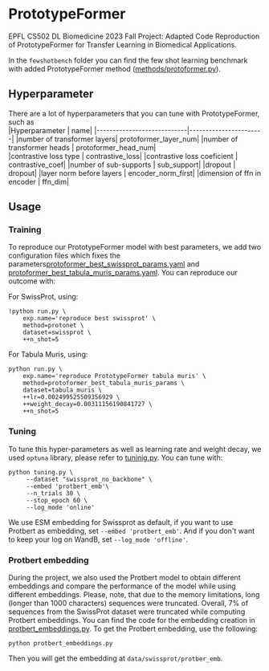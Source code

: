 # PrototypeFormer
 EPFL CS502 DL Biomedicine 2023 Fall Project: Adapted Code Reproduction of PrototypeFormer for Transfer Learning in Biomedical Applications.

In the `fewshotbench` folder you can find the few shot learning benchmark with added PrototypeFormer method ([methods/protoformer.py](https://github.com/Alvorecer721/DL_Bio_PrototypeFormer/blob/main/fewshotbench/methods/protoformer.py)).

## Hyperparameter

There are a lot of hyperparameters that you can tune with PrototypeFormer, such as   
|Hyperparameter              |                   name|
|----------------------------|-----------------------|
|number of transformer layers|  protoformer_layer_num|
|number of transformer heads |   protoformer_head_num|  
|contrastive loss type       |       contrastive_loss|
|contrastive loss coeficient |       contrastive_coef|
|number of sub-supports      |            sub_support|
|dropout                     |                dropout|
|layer norm before layers    |     encoder_norm_first|
|dimension of ffn in encoder |                ffn_dim|

## Usage

### Training

To reproduce our PrototypeFormer model with best parameters, we add two configuration files which fixes the parameters[protoformer_best_swissprot_params.yaml](https://github.com/Alvorecer721/DL_Bio_PrototypeFormer/blob/main/fewshotbench/conf/method/protoformer_best_swissprot_params.yaml) and [protoformer_best_tabula_muris_params.yaml](https://github.com/Alvorecer721/DL_Bio_PrototypeFormer/blob/main/fewshotbench/conf/method/protoformer_best_tabula_muris_params.yaml). You can reproduce our outcome with:

For SwissProt, using:

```
!python run.py \
    exp.name='reproduce best swissprot' \
    method=protonet \
    dataset=swissprot \
    ++n_shot=5
```

For Tabula Muris, using:

```
python run.py \
    exp.name='reproduce PrototypeFormer tabula muris' \
    method=protoformer_best_tabula_muris_params \
    dataset=tabula_muris \
    ++lr=0.002499525509356929 \
    ++weight_decay=0.00311156190841727 \
    ++n_shot=5
```

### Tuning

To tune this hyper-parameters as well as learning rate and weight decay, we used `optuna` library, please refer to [tuninig.py](https://github.com/Alvorecer721/DL_Bio_PrototypeFormer/blob/main/fewshotbench/tuning.py). You can tune with:

```
python tuning.py \
     --dataset "swissprot_no_backbone" \
     --embed 'protbert_emb'\
     --n_trials 30 \
     --stop_epoch 60 \
     --log_mode 'online'
```

We use ESM embedding for Swissprot as default, if you want to use Protbert as embedding, set `--embed 'protbert_emb'`. And if you don't want to keep your log on WandB, set `--log_mode 'offline'`.



### Protbert embedding

During the project, we also used the Protbert model to obtain different embeddings and compare the performance of the model while using different embeddings. Please, note, that due to the memory limitations, long (longer than 1000 characters) sequences were truncated. Overall, 7% of sequences from the SwissProt dataset were truncated while computing Protbert embeddings. You can find the code for the embedding creation in 
[protbert_embeddings.py](https://github.com/Alvorecer721/DL_Bio_PrototypeFormer/blob/main/protbert_embeddings.py). To get the Protbert embedding, use the following:

```
python protbert_embeddings.py
```

Then you will get the embedding at `data/swissprot/protber_emb`.

